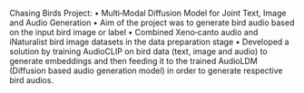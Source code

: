 Chasing Birds Project:
• Multi‑Modal Diffusion Model for Joint Text, Image and Audio Generation
• Aim of the project was to generate bird audio based on the input bird image or label
• Combined Xeno‑canto audio and iNaturalist bird image datasets in the data preparation stage
• Developed a solution by training AudioCLIP on bird data (text, image and audio) to generate embeddings and then feeding it to the trained
AudioLDM (Diffusion based audio generation model) in order to generate respective bird audios.

